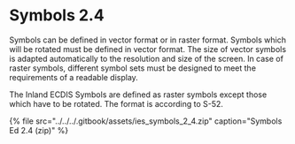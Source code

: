 # Symbols 2.4

Symbols can be defined in vector format or in raster format. Symbols which will be rotated must be defined in vector format. The size of vector symbols is adapted automatically to the resolution and size of the screen. In case of raster symbols, different symbol sets must be designed to meet the requirements of a readable display.

The Inland ECDIS Symbols are defined as raster symbols except those which have to be rotated. The format is according to S-52.

{% file src="../../../.gitbook/assets/ies\_symbols\_2\_4.zip" caption="Symbols Ed 2.4 \(zip\)" %}

